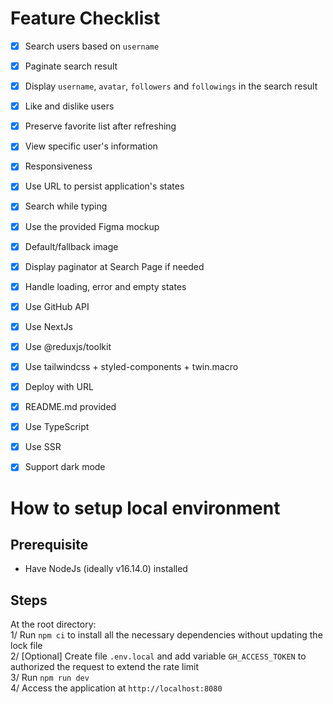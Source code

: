 # Feature Checklist

- [x] Search users based on `username`
- [x] Paginate search result
- [x] Display `username`, `avatar`, `followers` and `followings` in the search result
- [x] Like and dislike users
- [x] Preserve favorite list after refreshing
- [x] View specific user's information

- [x] Responsiveness
- [x] Use URL to persist application's states
- [x] Search while typing

- [x] Use the provided Figma mockup
- [x] Default/fallback image
- [x] Display paginator at Search Page if needed
- [x] Handle loading, error and empty states

- [x] Use GitHub API
- [x] Use NextJs
- [x] Use @reduxjs/toolkit
- [x] Use tailwindcss + styled-components + twin.macro
- [x] Deploy with URL
- [x] README.md provided

- [x] Use TypeScript
- [x] Use SSR
- [x] Support dark mode

# How to setup local environment

## Prerequisite

- Have NodeJs (ideally v16.14.0) installed

## Steps

At the root directory:  
1/ Run `npm ci` to install all the necessary dependencies without updating the lock file  
2/ [Optional] Create file `.env.local` and add variable `GH_ACCESS_TOKEN` to authorized the request to extend the rate limit  
3/ Run `npm run dev`  
4/ Access the application at `http://localhost:8080`
